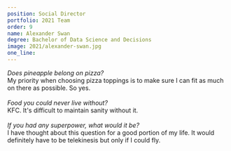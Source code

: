 ```yaml
---
position: Social Director
portfolio: 2021 Team
order: 9
name: Alexander Swan
degree: Bachelor of Data Science and Decisions
image: 2021/alexander-swan.jpg
one_line:
---
```

*Does pineapple belong on pizza?*
<br>
My priority when choosing pizza toppings is to make sure I can fit as much on there as possible. So yes.
<br><br>
*Food you could never live without?*
<br>
KFC. It's difficult to maintain sanity without it.
<br><br>
*If you had any superpower, what would it be?*
<br>
I have thought about this question for a good portion of my life. It would definitely have to be telekinesis but only if I could fly.